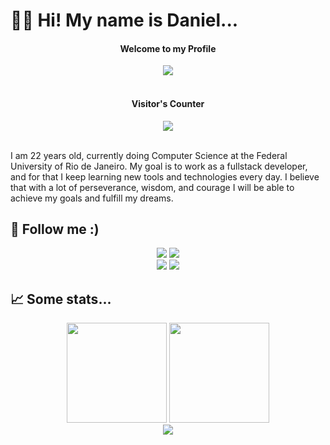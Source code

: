 # 👋🏽 Hi! My name is Daniel...
<h4 align="center">Welcome to my Profile</h4>
<div align="center">
  <img src="https://augustopontin.com.br/wp-content/uploads/2020/02/hello_world.gif"/></br></br>
  <h4>Visitor's Counter</h4>
  <img src="https://profile-counter.glitch.me/dmaxadu/count.svg"/>
 </div>
 </br>
<p>I am 22 years old, currently doing Computer Science at the Federal University of Rio de Janeiro. My goal is to work as a fullstack developer, and for that I keep learning new tools and technologies every day. I believe that with a lot of perseverance, wisdom, and courage I will be able to achieve my goals and fulfill my dreams.</p>
<h2> 📱 Follow me :) </h2>
<div align="center">
  <a href="https://instagram.com/dmaxadu"><img src="https://img.shields.io/badge/Instagram-dmaxadu-ff69b4?style=for-the-badge&logo=instagram&labelColor=lightgrey"></a>
  <a href="https://www.deezer.com/br/profile/353056733?origin=activation-journey"><img src="https://img.shields.io/badge/deezer-dmaxadu-yellow?style=for-the-badge&logo=deezer&labelColor=lightgrey"></a>
 </div>
 <div align="center">
    <a href="https://danielmachado.netlify.app"><img src="https://img.shields.io/badge/my_website-click_here-success?style=for-the-badge&labelColor=lightgrey"/></a>
    <a href="https://twitter.com/dmaxadu"><img src="https://img.shields.io/badge/twitter-dmaxadu-9cf?style=for-the-badge&labelColor=lightgrey&logo=twitter"/></a>
 </div>
 <h2> 📈 Some stats... </h2>
<div dir="auto" align="center">
  <img height="160em" style="max-width: 100%;" src="https://github-readme-stats.vercel.app/api?username=dmaxadu&show_icons=true&theme=chartreuse-dark"/>
  <img height="160em" style="max-width: 100%;" src="https://github-readme-stats.vercel.app/api/top-langs/?username=dmaxadu&theme=chartreuse-dark&layout=compact"/>
</div>
<div align="center">
  <img src="https://raw.githubusercontent.com/dmaxadu/dmaxadu/output/github-contribution-grid-snake.svg"/>
 </div>
